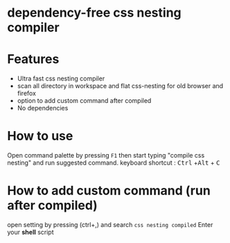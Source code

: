 # dependency-free css nesting compiler

# Features

- Ultra fast css nesting compiler
- scan all directory in workspace and flat css-nesting for old browser and firefox
- option to add custom command after compiled
- No dependencies

# How to use

Open command palette by pressing `F1` then start typing "compile css nesting" and run suggested command.
keyboard shortcut : <kbd>Ctrl</kbd> +<kbd>Alt</kbd> + <kbd>C</kbd>

# How to add custom command (run after compiled)

open setting by pressing (ctrl+,) and search `css nesting compiled`
Enter your **shell** script
